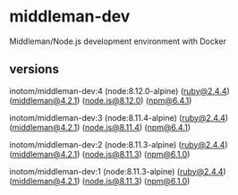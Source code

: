 # middleman-dev

Middleman/Node.js development environment with Docker

## versions

inotom/middleman-dev:4 (node:8.12.0-alpine) (ruby@2.4.4) (middleman@4.2.1) (node.js@8.12.0) (npm@6.4.1)

inotom/middleman-dev:3 (node:8.11.4-alpine) (ruby@2.4.4) (middleman@4.2.1) (node.js@8.11.4) (npm@6.4.1)

inotom/middleman-dev:2 (node:8.11.3-alpine) (ruby@2.4.4) (middleman@4.2.1) (node.js@8.11.3) (npm@6.1.0)

inotom/middleman-dev:1 (node:8.11.3-alpine) (ruby@2.4.4) (middleman@4.2.1) (node.js@8.11.3) (npm@6.1.0)
